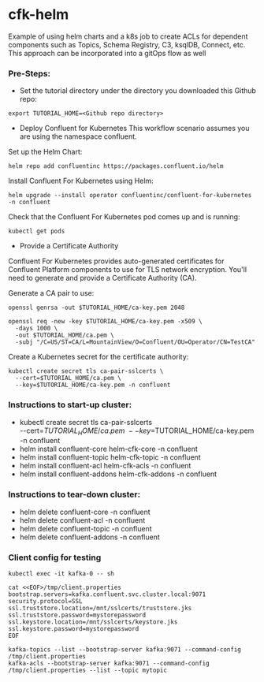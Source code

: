 # cfk-helm
Example of using helm charts and a k8s job to create ACLs for dependent components such as Topics, Schema Registry, C3, ksqlDB, Connect, etc. This approach can be incorporated into a gitOps flow as well

### Pre-Steps:
* Set the tutorial directory under the directory you downloaded this Github repo:
```
export TUTORIAL_HOME=<Github repo directory>
```

* Deploy Confluent for Kubernetes
This workflow scenario assumes you are using the namespace confluent.

Set up the Helm Chart:
```
helm repo add confluentinc https://packages.confluent.io/helm
```

Install Confluent For Kubernetes using Helm:
```
helm upgrade --install operator confluentinc/confluent-for-kubernetes -n confluent
```

Check that the Confluent For Kubernetes pod comes up and is running:
```
kubectl get pods
```

* Provide a Certificate Authority

Confluent For Kubernetes provides auto-generated certificates for Confluent Platform components to use for TLS network encryption. You'll need to generate and provide a Certificate Authority (CA).

Generate a CA pair to use:
```
openssl genrsa -out $TUTORIAL_HOME/ca-key.pem 2048

openssl req -new -key $TUTORIAL_HOME/ca-key.pem -x509 \
  -days 1000 \
  -out $TUTORIAL_HOME/ca.pem \
  -subj "/C=US/ST=CA/L=MountainView/O=Confluent/OU=Operator/CN=TestCA"
```

Create a Kubernetes secret for the certificate authority:
```
kubectl create secret tls ca-pair-sslcerts \
  --cert=$TUTORIAL_HOME/ca.pem \
  --key=$TUTORIAL_HOME/ca-key.pem -n confluent
```

### Instructions to start-up cluster:
* kubectl create secret tls ca-pair-sslcerts \
  --cert=$TUTORIAL_HOME/ca.pem \  
  --key=$TUTORIAL_HOME/ca-key.pem -n confluent
* helm install confluent-core helm-cfk-core -n confluent
* helm install confluent-topic helm-cfk-topic -n confluent
* helm install confluent-acl helm-cfk-acls -n confluent
* helm install confluent-addons helm-cfk-addons -n confluent

### Instructions to tear-down cluster:

* helm delete confluent-core -n confluent
* helm delete confluent-acl -n confluent
* helm delete confluent-topic -n confluent
* helm delete confluent-addons -n confluent


### Client config for testing
```
kubectl exec -it kafka-0 -- sh  

cat <<EOF>/tmp/client.properties 
bootstrap.servers=kafka.confluent.svc.cluster.local:9071 
security.protocol=SSL 
ssl.truststore.location=/mnt/sslcerts/truststore.jks 
ssl.truststore.password=mystorepassword 
ssl.keystore.location=/mnt/sslcerts/keystore.jks 
ssl.keystore.password=mystorepassword
EOF

kafka-topics --list --bootstrap-server kafka:9071 --command-config /tmp/client.properties
kafka-acls --bootstrap-server kafka:9071 --command-config /tmp/client.properties --list --topic mytopic
```